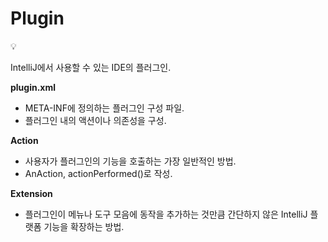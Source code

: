 # Plugin

<aside>
💡

IntelliJ에서 사용할 수 있는 IDE의 플러그인.

</aside>

**plugin.xml**

- META-INF에 정의하는 플러그인 구성 파일.
- 플러그인 내의 액션이나 의존성을 구성.

**Action**

- 사용자가 플러그인의 기능을 호출하는 가장 일반적인 방법.
- AnAction, actionPerformed()로 작성.

**Extension**

- 플러그인이 메뉴나 도구 모음에 동작을 추가하는 것만큼 간단하지 않은 IntelliJ 플랫폼 기능을 확장하는 방법.